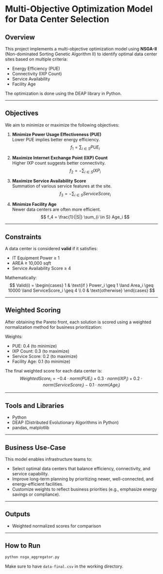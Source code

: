 
# Multi-Objective Optimization Model for Data Center Selection

## Overview

This project implements a multi-objective optimization model using **NSGA-II** (Non-dominated Sorting Genetic Algorithm II) to identify optimal data center sites based on multiple criteria:

- Energy Efficiency (PUE)
- Connectivity (IXP Count)
- Service Availability
- Facility Age

The optimization is done using the DEAP library in Python.

---

## Objectives

We aim to minimize or maximize the following objectives:

1. **Minimize Power Usage Effectiveness (PUE)**  
   Lower PUE implies better energy efficiency.
   $$
   f_1 = \sum_{i \in S} PUE_i
   $$

2. **Maximize Internet Exchange Point (IXP) Count**  
   Higher IXP count suggests better connectivity.
   $$
   f_2 = -\sum_{i \in S} IXP_i
   $$

3. **Maximize Service Availability Score**  
   Summation of various service features at the site.
   $$
   f_3 = -\sum_{i \in S} ServiceScore_i
   $$

4. **Minimize Facility Age**  
   Newer data centers are often more efficient.
   $$
   f_4 = \frac{1}{|S|} \sum_{i \in S} Age_i
   $$

---

## Constraints

A data center is considered **valid** if it satisfies:

- IT Equipment Power ≥ 1
- AREA ≥ 10,000 sqft
- Service Availability Score ≥ 4

Mathematically:
$$
Valid(i) = 
\begin{cases}
1 & \text{if } Power_i \geq 1 \land Area_i \geq 10000 \land ServiceScore_i \geq 4 \\
0 & \text{otherwise}
\end{cases}
$$

---

## Weighted Scoring

After obtaining the Pareto front, each solution is scored using a weighted normalization method for business prioritization:

Weights:
- PUE: 0.4 (to minimize)
- IXP Count: 0.3 (to maximize)
- Service Score: 0.2 (to maximize)
- Facility Age: 0.1 (to minimize)

The final weighted score for each data center is:
$$
WeightedScore_i = -0.4 \cdot norm(PUE_i) + 0.3 \cdot norm(IXP_i) + 0.2 \cdot norm(ServiceScore_i) - 0.1 \cdot norm(Age_i)
$$

---

## Tools and Libraries

- Python
- DEAP (Distributed Evolutionary Algorithms in Python)
- pandas, matplotlib

---

## Business Use-Case

This model enables infrastructure teams to:

- Select optimal data centers that balance efficiency, connectivity, and service capability.
- Improve long-term planning by prioritizing newer, well-connected, and energy-efficient facilities.
- Customize weights to reflect business priorities (e.g., emphasize energy savings or compliance).

---

## Outputs

- Weighted normalized scores for comparison

---

## How to Run

```bash
python nsga_aggregator.py
```

Make sure to have `data-final.csv` in the working directory.


